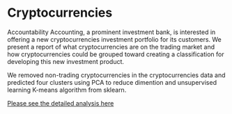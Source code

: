 # Cryptocurrencies

Accountability Accounting, a prominent investment bank, is interested in offering a new cryptocurrencies investment portfolio for its customers. We present a report of what cryptocurrencies are on the trading market and how cryptocurrencies could be grouped toward creating a classification for developing this new investment product. 

We removed non-trading cryptocurrencies in the cryptocurrencies data and predicted four clusters using PCA to reduce dimention and unsupervised learning K-means algorithm from sklearn. 

[Please see the detailed analysis here](https://github.com/karenmxm/Cryptocurrencies/blob/master/Challenge.ipynb)

